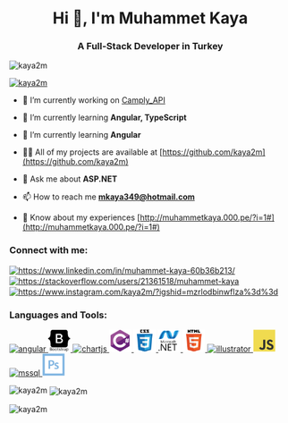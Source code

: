 <h1 align="center">Hi 👋, I'm Muhammet Kaya</h1>
<h3 align="center">A Full-Stack Developer in Turkey</h3>

<p align="left"> <img src="https://komarev.com/ghpvc/?username=kaya2m&label=Profile%20views&color=0e75b6&style=flat" alt="kaya2m" /> </p>

<p align="left"> <a href="https://github.com/ryo-ma/github-profile-trophy"><img src="https://github-profile-trophy.vercel.app/?username=kaya2m" alt="kaya2m" /></a> </p>

- 🔭 I’m currently working on [Camply_API](https://github.com/kaya2m/TheCamply_API)

- 🌱 I’m currently learning **Angular, TypeScript**

- 👯 I’m currently learning **Angular**

- 👨‍💻 All of my projects are available at [https://github.com/kaya2m](https://github.com/kaya2m)

- 💬 Ask me about **ASP.NET**

- 📫 How to reach me **mkaya349@hotmail.com**

- 📄 Know about my experiences [http://muhammetkaya.000.pe/?i=1#](http://muhammetkaya.000.pe/?i=1#)

<h3 align="left">Connect with me:</h3>
<p align="left">
<a href="https://linkedin.com/in/https://www.linkedin.com/in/muhammet-kaya-60b36b213/" target="blank"><img align="center" src="https://raw.githubusercontent.com/rahuldkjain/github-profile-readme-generator/master/src/images/icons/Social/linked-in-alt.svg" alt="https://www.linkedin.com/in/muhammet-kaya-60b36b213/" height="30" width="40" /></a>
<a href="https://stackoverflow.com/users/https://stackoverflow.com/users/21361518/muhammet-kaya" target="blank"><img align="center" src="https://raw.githubusercontent.com/rahuldkjain/github-profile-readme-generator/master/src/images/icons/Social/stack-overflow.svg" alt="https://stackoverflow.com/users/21361518/muhammet-kaya" height="30" width="40" /></a>
<a href="https://instagram.com/https://www.instagram.com/kaya2m/?igshid=mzrlodbinwflza%3d%3d" target="blank"><img align="center" src="https://raw.githubusercontent.com/rahuldkjain/github-profile-readme-generator/master/src/images/icons/Social/instagram.svg" alt="https://www.instagram.com/kaya2m/?igshid=mzrlodbinwflza%3d%3d" height="30" width="40" /></a>
</p>

<h3 align="left">Languages and Tools:</h3>
<p align="left"> <a href="https://angular.io" target="_blank" rel="noreferrer"> <img src="https://angular.io/assets/images/logos/angular/angular.svg" alt="angular" width="40" height="40"/> </a> <a href="https://getbootstrap.com" target="_blank" rel="noreferrer"> <img src="https://raw.githubusercontent.com/devicons/devicon/master/icons/bootstrap/bootstrap-plain-wordmark.svg" alt="bootstrap" width="40" height="40"/> </a> <a href="https://www.chartjs.org" target="_blank" rel="noreferrer"> <img src="https://www.chartjs.org/media/logo-title.svg" alt="chartjs" width="40" height="40"/> </a> <a href="https://www.w3schools.com/cs/" target="_blank" rel="noreferrer"> <img src="https://raw.githubusercontent.com/devicons/devicon/master/icons/csharp/csharp-original.svg" alt="csharp" width="40" height="40"/> </a> <a href="https://www.w3schools.com/css/" target="_blank" rel="noreferrer"> <img src="https://raw.githubusercontent.com/devicons/devicon/master/icons/css3/css3-original-wordmark.svg" alt="css3" width="40" height="40"/> </a> <a href="https://dotnet.microsoft.com/" target="_blank" rel="noreferrer"> <img src="https://raw.githubusercontent.com/devicons/devicon/master/icons/dot-net/dot-net-original-wordmark.svg" alt="dotnet" width="40" height="40"/> </a> <a href="https://www.w3.org/html/" target="_blank" rel="noreferrer"> <img src="https://raw.githubusercontent.com/devicons/devicon/master/icons/html5/html5-original-wordmark.svg" alt="html5" width="40" height="40"/> </a> <a href="https://www.adobe.com/in/products/illustrator.html" target="_blank" rel="noreferrer"> <img src="https://www.vectorlogo.zone/logos/adobe_illustrator/adobe_illustrator-icon.svg" alt="illustrator" width="40" height="40"/> </a> <a href="https://developer.mozilla.org/en-US/docs/Web/JavaScript" target="_blank" rel="noreferrer"> <img src="https://raw.githubusercontent.com/devicons/devicon/master/icons/javascript/javascript-original.svg" alt="javascript" width="40" height="40"/> </a> <a href="https://www.microsoft.com/en-us/sql-server" target="_blank" rel="noreferrer"> <img src="https://www.svgrepo.com/show/303229/microsoft-sql-server-logo.svg" alt="mssql" width="40" height="40"/> </a> <a href="https://www.photoshop.com/en" target="_blank" rel="noreferrer"> <img src="https://raw.githubusercontent.com/devicons/devicon/master/icons/photoshop/photoshop-line.svg" alt="photoshop" width="40" height="40"/> </a> </p>

<p><img align="left" src="https://github-readme-stats.vercel.app/api/top-langs?username=kaya2m&show_icons=true&locale=en&layout=compact" alt="kaya2m" /></p>

<p>&nbsp;<img align="center" src="https://github-readme-stats.vercel.app/api?username=kaya2m&show_icons=true&locale=en" alt="kaya2m" /></p>

<p><img align="center" src="https://github-readme-streak-stats.herokuapp.com/?user=kaya2m&" alt="kaya2m" /></p>
